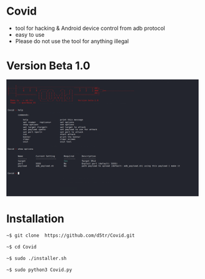 # Covid

* tool for hacking & Android device control from adb protocol
* easy to use 
* Please do not use the tool for anything illegal

# Version Beta 1.0

![Covid](https://github.com/d5tr/Covid/blob/main/Co.png)

# Installation

```
~$ git clone  https://github.com/d5tr/Covid.git
```
```
~$ cd Covid
```
```
~$ sudo ./installer.sh
```
```
~$ sudo python3 Covid.py
```


